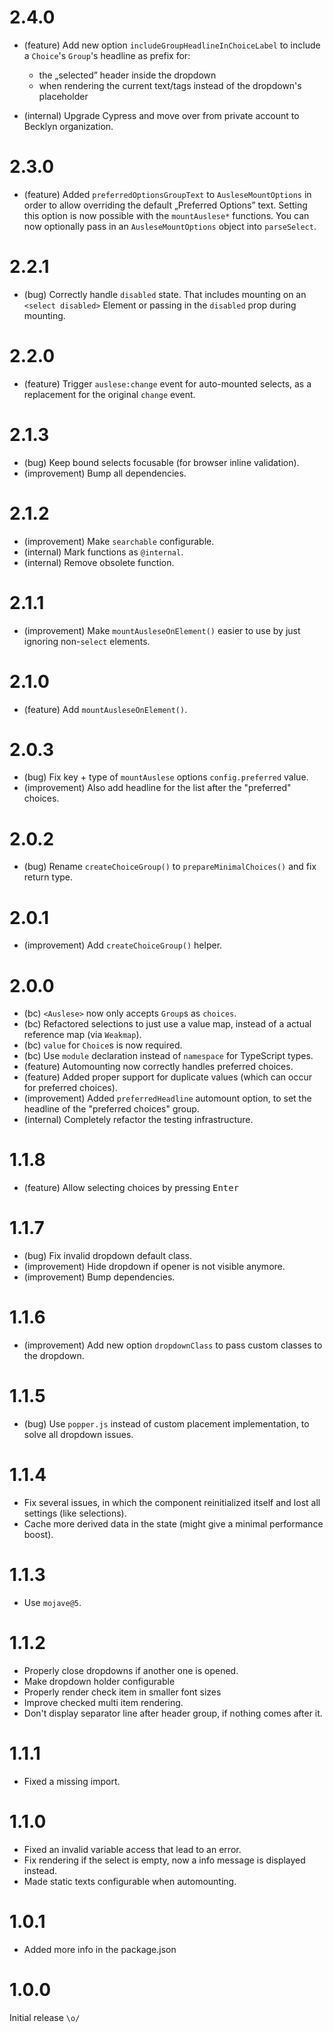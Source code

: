 2.4.0
=====

* (feature) Add new option `includeGroupHeadlineInChoiceLabel` to include a `Choice`'s `Group`'s headline as prefix for:

    * the „selected” header inside the dropdown
    * when rendering the current text/tags instead of the dropdown's placeholder

* (internal) Upgrade Cypress and move over from private account to Becklyn organization.


2.3.0
=====

*   (feature) Added `preferredOptionsGroupText` to `AusleseMountOptions` in order to allow overriding the default „Preferred Options” text.
    Setting this option is now possible with the `mountAuslese*` functions.
    You can now optionally pass in an `AusleseMountOptions` object into `parseSelect`. 


2.2.1
=====

*   (bug) Correctly handle `disabled` state. That includes mounting on an `<select disabled>` Element or passing in the `disabled` prop during mounting.  


2.2.0
=====

*   (feature) Trigger `auslese:change` event for auto-mounted selects, as a replacement for the original `change` event.


2.1.3
=====

*   (bug) Keep bound selects focusable (for browser inline validation).
*   (improvement) Bump all dependencies.


2.1.2
=====

*   (improvement) Make `searchable` configurable.
*   (internal) Mark functions as `@internal`.
*   (internal) Remove obsolete function.


2.1.1
=====

*   (improvement) Make `mountAusleseOnElement()` easier to use by just ignoring non-`select` elements.


2.1.0
=====

*   (feature) Add `mountAusleseOnElement()`.


2.0.3
=====

*   (bug) Fix key + type of `mountAuslese` options `config.preferred` value.
*   (improvement) Also add headline for the list after the "preferred" choices. 


2.0.2
=====

*   (bug) Rename `createChoiceGroup()` to `prepareMinimalChoices()` and fix return type.


2.0.1
=====

*   (improvement) Add `createChoiceGroup()` helper.


2.0.0
=====

*   (bc) `<Auslese>` now only accepts `Group`s as `choices`.
*   (bc) Refactored selections to just use a value map, instead of a actual reference map (via `Weakmap`).
*   (bc) `value` for `Choice`s is now required.
*   (bc) Use `module` declaration instead of `namespace` for TypeScript types.
*   (feature) Automounting now correctly handles preferred choices.
*   (feature) Added proper support for duplicate values (which can occur for preferred choices).
*   (improvement) Added `preferredHeadline` automount option, to set the headline of the "preferred choices" group.
*   (internal) Completely refactor the testing infrastructure.



1.1.8
=====

*   (feature) Allow selecting choices by pressing <kbd>Enter</kbd>


1.1.7
=====

*   (bug) Fix invalid dropdown default class.
*   (improvement) Hide dropdown if opener is not visible anymore.
*   (improvement) Bump dependencies.


1.1.6
=====

*   (improvement) Add new option `dropdownClass` to pass custom classes to the dropdown.


1.1.5
=====

*   (bug) Use `popper.js` instead of custom placement implementation, to solve all dropdown issues.


1.1.4
=====

*   Fix several issues, in which the component reinitialized itself and lost all settings (like selections).
*   Cache more derived data in the state (might give a minimal performance boost). 


1.1.3
=====

*   Use `mojave@5`.


1.1.2
=====

*   Properly close dropdowns if another one is opened.
*   Make dropdown holder configurable
*   Properly render check item in smaller font sizes
*   Improve checked multi item rendering.
*   Don't display separator line after header group, if nothing comes after it.


1.1.1
=====

*   Fixed a missing import.


1.1.0
=====

*   Fixed an invalid variable access that lead to an error.
*   Fix rendering if the select is empty, now a info message is displayed instead.
*   Made static texts configurable when automounting.


1.0.1
=====

*   Added more info in the package.json


1.0.0
=====

Initial release `\o/`
